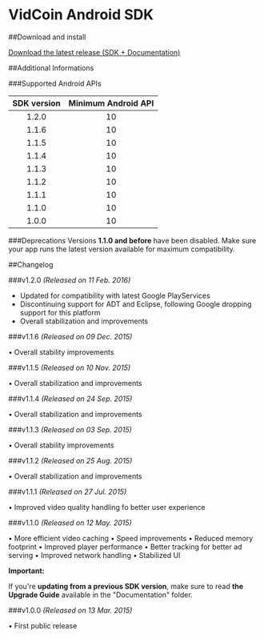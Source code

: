VidCoin Android SDK
===============
##Download and install

[Download the latest release (SDK + Documentation)](https://github.com/VidCoin/VidCoin-Android-SDK/releases/download/v1.2.0/VidCoin-Android-SDK.zip)
<!---
##Preview
![VidCoin Mobile Overlay](https://googledrive.com/host/0B6TMHf2nEKbFdFQxTjJJaGZUWm8 "VidCoin Mobile Overlay")
--->
##Additional Informations

###Supported Android APIs

| SDK version  | Minimum Android API |
| :-------------: | :-------------: |
| 1.2.0 | 10 |
| 1.1.6 | 10 |
| 1.1.5 | 10 |
| 1.1.4 | 10 |
| 1.1.3 | 10 |
| 1.1.2 | 10 |
| 1.1.1 | 10 |
| 1.1.0 | 10 |
| 1.0.0 | 10 |

###Deprecations
Versions **1.1.0 and before** have been disabled. Make sure your app runs the latest version available for maximum compatibility.

##Changelog

###v1.2.0
*(Released on 11 Feb. 2016)*

* Updated for compatibility with latest Google PlayServices
* Discontinuing support for ADT and Eclipse, following Google dropping support for this platform
* Overall stabilization and improvements

###v1.1.6
*(Released on 09 Dec. 2015)*

• Overall stability improvements

###v1.1.5
*(Released on 10 Nov. 2015)*

• Overall stabilization and improvements

###v1.1.4
*(Released on 24 Sep. 2015)*

• Overall stabilization and improvements

###v1.1.3
*(Released on 03 Sep. 2015)*

• Overall stability improvements

###v1.1.2
*(Released on 25 Aug. 2015)*

• Overall stabilization and improvements

###v1.1.1
*(Released on 27 Jul. 2015)*

• Improved video quality handling fo better user experience

###v1.1.0
*(Released on 12 May. 2015)*

• More efficient video caching
• Speed improvements
• Reduced memory footprint
• Improved player performance
• Better tracking for better ad serving
• Improved network handling
• Stabilized UI

**Important:**

If you're **updating from a previous SDK version**, make sure to read **the Upgrade Guide** available in the "Documentation" folder.

###v1.0.0
*(Released on 13 Mar. 2015)*

• First public release
